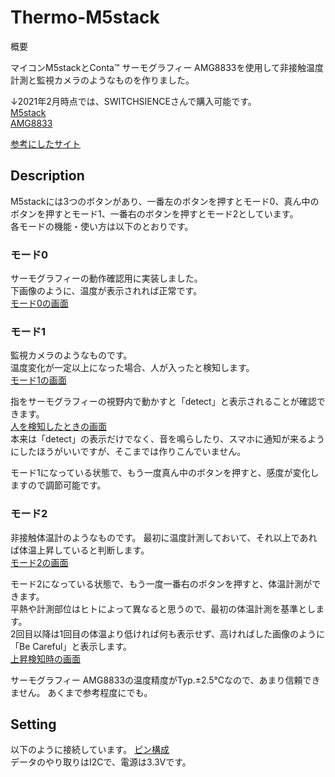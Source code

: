 # Thermo-M5stack
概要

マイコンM5stackとConta™ サーモグラフィー AMG8833を使用して非接触温度計測と監視カメラのようなものを作りました。

↓2021年2月時点では、SWITCHSIENCEさんで購入可能です。  
[M5stack](https://www.switch-science.com/catalog/3647/)  
[AMG8833](https://www.switch-science.com/catalog/3395/)

[参考にしたサイト](https://ambidata.io/samples/m5stack/thermalcamera/)


## Description
M5stackには3つのボタンがあり、一番左のボタンを押すとモード0、真ん中のボタンを押すとモード1、一番右のボタンを押すとモード2としています。  
各モードの機能・使い方は以下のとおりです。

### モード0
サーモグラフィーの動作確認用に実装しました。  
下画像のように、温度が表示されれば正常です。  
[モード0の画面](https://user-images.githubusercontent.com/78978860/107856827-464f6b80-6e6e-11eb-9fbb-7d27006dd593.JPG)

### モード1
監視カメラのようなものです。  
温度変化が一定以上になった場合、人が入ったと検知します。  
[モード1の画面](https://user-images.githubusercontent.com/78978860/107857239-96c7c880-6e70-11eb-9e97-64d282f1b169.JPG)

指をサーモグラフィーの視野内で動かすと「detect」と表示されることが確認できます。  
[人を検知したときの画面](https://user-images.githubusercontent.com/78978860/107857562-43567a00-6e72-11eb-9a26-394ba4e90693.JPG)  
本来は「detect」の表示だけでなく、音を鳴らしたり、スマホに通知が来るようにしたほうがいいですが、そこまでは作りこんでいません。

モード1になっている状態で、もう一度真ん中のボタンを押すと、感度が変化しますので調節可能です。

### モード2
非接触体温計のようなものです。
最初に温度計測しておいて、それ以上であれば体温上昇していると判断します。  
[モード2の画面](https://user-images.githubusercontent.com/78978860/107857608-aba55b80-6e72-11eb-8953-dd99aee11b8d.JPG)

モード2になっている状態で、もう一度一番右のボタンを押すと、体温計測ができます。  
平熱や計測部位はヒトによって異なると思うので、最初の体温計測を基準とします。  
2回目以降は1回目の体温より低ければ何も表示せず、高ければした画像のように「Be Careful」と表示します。  
[上昇検知時の画面](https://user-images.githubusercontent.com/78978860/107857707-633a6d80-6e73-11eb-8642-f113414ded07.JPG)

サーモグラフィー AMG8833の温度精度がTyp.±2.5℃なので、あまり信頼できません。
あくまで参考程度にでも。


## Setting
以下のように接続しています。
[ピン構成](https://user-images.githubusercontent.com/78978860/107857884-8ca7c900-6e74-11eb-95c9-3d9127dcc5f1.PNG)  
データのやり取りはI2Cで、電源は3.3Vです。
